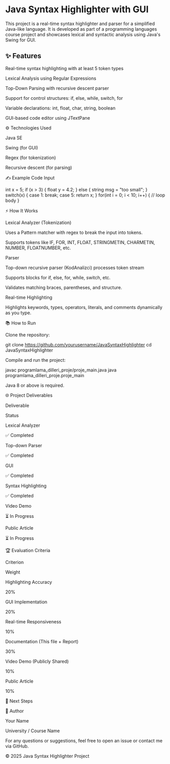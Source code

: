 # Java Syntax Highlighter with GUI

This project is a real-time syntax highlighter and parser for a simplified Java-like language. It is developed as part of a programming languages course project and showcases lexical and syntactic analysis using Java's Swing for GUI.

## ✨ Features

Real-time syntax highlighting with at least 5 token types

Lexical Analysis using Regular Expressions

Top-Down Parsing with recursive descent parser

Support for control structures: if, else, while, switch, for

Variable declarations: int, float, char, string, boolean

GUI-based code editor using JTextPane

⚙ Technologies Used

Java SE

Swing (for GUI)

Regex (for tokenization)

Recursive descent (for parsing)

✍ Example Code Input

int x = 5;
if (x > 3) {
    float y = 4.2;
} else {
    string msg = "too small";
}
switch(x) {
    case 1:
        break;
    case 5:
        return x;
}
for(int i = 0; i < 10; i++) {
    // loop body
}

⚡ How It Works

Lexical Analyzer (Tokenization)

Uses a Pattern matcher with regex to break the input into tokens.

Supports tokens like IF, FOR, INT, FLOAT, STRINGMETIN, CHARMETIN, NUMBER, FLOATNUMBER, etc.

Parser

Top-down recursive parser (KodAnalizci) processes token stream

Supports blocks for if, else, for, while, switch, etc.

Validates matching braces, parentheses, and structure.

Real-time Highlighting

Highlights keywords, types, operators, literals, and comments dynamically as you type.

📚 How to Run

Clone the repository:

git clone https://github.com/yourusername/JavaSyntaxHighlighter
cd JavaSyntaxHighlighter

Compile and run the project:

javac programlama_dilleri_proje/proje_main.java
java programlama_dilleri_proje.proje_main

Java 8 or above is required.

🌐 Project Deliverables

Deliverable

Status

Lexical Analyzer

✅ Completed

Top-down Parser

✅ Completed

GUI

✅ Completed

Syntax Highlighting

✅ Completed

Video Demo

⏳ In Progress

Public Article

⏳ In Progress

🏆 Evaluation Criteria

Criterion

Weight

Highlighting Accuracy

20%

GUI Implementation

20%

Real-time Responsiveness

10%

Documentation (This file + Report)

30%

Video Demo (Publicly Shared)

10%

Public Article

10%

🚀 Next Steps



🙏 Author

Your Name

University / Course Name

For any questions or suggestions, feel free to open an issue or contact me via GitHub.

© 2025 Java Syntax Highlighter Project

